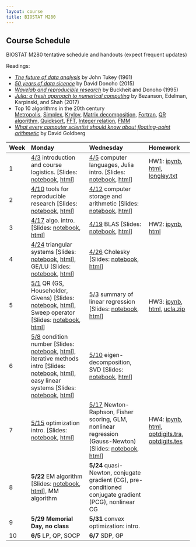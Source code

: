 ```yaml
---
layout: course
title: BIOSTAT M280
---
```


## Course Schedule

BIOSTAT M280 tentative schedule and handouts (expect frequent updates)

Readings:  

* [_The future of data analysis_](./readings/Tukey61FutureDataAnalysis.pdf) by John Tukey (1961) 
* [_50 years of data sicence_](./readings/Donoho15FiftyYearsDataScience.pdf) by David Donoho (2015)  
* [_Wavelab and reproducible research_](http://statweb.stanford.edu/~donoho/Reports/1995/wavelab.pdf) by Buckheit and Donoho (1995)  
* [_Julia: a fresh approach to numerical computing_](./readings/BezansonEdelmanKarpinskiShah17Julia.pdf) by Bezanson, Edelman, Karpinski, and Shah (2017)  
* Top 10 algorithms in the 20th century  
[Metropolis](readings/metropolis.pdf), [Simplex](readings/simplex.pdf), [Krylov](readings/krylov.pdf), [Matrix decomposition](readings/decomp.pdf), [Fortran](readings/fortran.pdf), [QR algorithm](readings/qr.pdf), [Quicksort](readings/qsort.pdf), [FFT](readings/fft.pdf), [Integer relation](readings/integer.pdf), [FMM](readings/fmm.pdf)  
* [_What every computer scientist should know about floating-point arithmetic_](readings/Goldberg91FloatingPoint.pdf) by David Goldberg  


| Week | Monday | Wednesday | Homework |
|:-----------|:-----------|:------------|:------------|
| 1 | [4/3](http://hua-zhou.github.io/teaching/biostatm280-2017spring/biostatm280spring2017/2017/04/03/first-day.html) introduction and course logistics. \[Slides: [notebook](https://github.com/Hua-Zhou/Hua-Zhou.github.io/blob/master/teaching/biostatm280-2017spring/slides/01-intro/intro.ipynb), [html](./slides/01-intro/intro.html)\] | [4/5](http://hua-zhou.github.io/teaching/biostatm280-2017spring/biostatm280spring2017/2017/04/05/week1-day2.html) computer languages, Julia intro. \[Slides: [notebook](https://github.com/Hua-Zhou/Hua-Zhou.github.io/blob/master/teaching/biostatm280-2017spring/slides/02-juliaintro/juliaintro.ipynb), [html](./slides/02-juliaintro/juliaintro.html)\] | HW1: [ipynb](https://github.com/Hua-Zhou/Hua-Zhou.github.io/blob/master/teaching/biostatm280-2017spring/hw/hw01.ipynb), [html](./hw/hw01.html), [longley.txt](./hw/longley.txt) |
| 2 | [4/10](http://hua-zhou.github.io/teaching/biostatm280-2017spring/biostatm280spring2017/2017/04/10/week2-day1.html) tools for reproducible research \[Slides: [notebook](https://github.com/Hua-Zhou/Hua-Zhou.github.io/blob/master/teaching/biostatm280-2017spring/slides/03-repres/repres.ipynb), [html](./slides/03-repres/repres.html)\] | [4/12](http://hua-zhou.github.io/teaching/biostatm280-2017spring/biostatm280spring2017/2017/04/12/week2-day2.html) computer storage and arithmetic \[Slides: [notebook](https://github.com/Hua-Zhou/Hua-Zhou.github.io/blob/master/teaching/biostatm280-2017spring/slides/04-arith/arith.ipynb), [html](./slides/04-arith/arith.html)\] |
| 3 | [4/17](http://hua-zhou.github.io/teaching/biostatm280-2017spring/biostatm280spring2017/2017/04/17/week3-day1.html) algo. intro. \[Slides: [notebook](https://github.com/Hua-Zhou/Hua-Zhou.github.io/blob/master/teaching/biostatm280-2017spring/slides/05-algo/algo.ipynb), [html](./slides/05-algo/algo.html)\] | [4/19](http://hua-zhou.github.io/teaching/biostatm280-2017spring/biostatm280spring2017/2017/04/19/week3-day2.html) BLAS \[Slides: [notebook](https://github.com/Hua-Zhou/Hua-Zhou.github.io/blob/master/teaching/biostatm280-2017spring/slides/06-numalgintro/numalgintro.ipynb), [html](./slides/06-numalgintro/numalgintro.html)\] | HW2: [ipynb](https://github.com/Hua-Zhou/Hua-Zhou.github.io/blob/master/teaching/biostatm280-2017spring/hw/hw02.ipynb), [html](./hw/hw02.html) |
| 4 | [4/24](http://hua-zhou.github.io/teaching/biostatm280-2017spring/biostatm280spring2017/2017/04/24/week4-day1.html) triangular systems \[Slides: [notebook](https://github.com/Hua-Zhou/Hua-Zhou.github.io/blob/master/teaching/biostatm280-2017spring/slides/07-trisys/trisys.ipynb), [html](./slides/07-trisys/trisys.html)\], GE/LU \[Slides: [notebook](https://github.com/Hua-Zhou/Hua-Zhou.github.io/blob/master/teaching/biostatm280-2017spring/slides/08-gelu/gelu.ipynb), [html](./slides/08-gelu/gelu.html)\] | [4/26](http://hua-zhou.github.io/teaching/biostatm280-2017spring/biostatm280spring2017/2017/04/26/week4-day2.html) Cholesky \[Slides: [notebook](https://github.com/Hua-Zhou/Hua-Zhou.github.io/blob/master/teaching/biostatm280-2017spring/slides/09-chol/chol.ipynb), [html](./slides/09-chol/chol.html)\] |
| 5 | [5/1](http://hua-zhou.github.io/teaching/biostatm280-2017spring/biostatm280spring2017/2017/05/01/week5-day1.html) QR (GS, Householder, Givens) \[Slides: [notebook](https://github.com/Hua-Zhou/Hua-Zhou.github.io/blob/master/teaching/biostatm280-2017spring/slides/10-qr/qr.ipynb), [html](./slides/10-qr/qr.html)\], Sweep operator \[Slides: [notebook](https://github.com/Hua-Zhou/Hua-Zhou.github.io/blob/master/teaching/biostatm280-2017spring/slides/11-sweep/sweep.ipynb), [html](./slides/11-sweep/sweep.html)\] | [5/3](http://hua-zhou.github.io/teaching/biostatm280-2017spring/biostatm280spring2017/2017/05/03/week5-day2.html) summary of linear regression \[Slides: [notebook](https://github.com/Hua-Zhou/Hua-Zhou.github.io/blob/master/teaching/biostatm280-2017spring/slides/12-linreg/linreg.ipynb), [html](./slides/12-linreg/linreg.html)\] | HW3: [ipynb](https://github.com/Hua-Zhou/Hua-Zhou.github.io/blob/master/teaching/biostatm280-2017spring/hw/hw03.ipynb), [html](./hw/hw03.html), [ucla.zip](./hw/ucla.zip) |
| 6 | [5/8](http://hua-zhou.github.io/teaching/biostatm280-2017spring/biostatm280spring2017/2017/05/08/week6-day1.html) condition number \[Slides: [notebook](https://github.com/Hua-Zhou/Hua-Zhou.github.io/blob/master/teaching/biostatm280-2017spring/slides/13-cond/cond.ipynb), [html](./slides/13-cond/cond.html)\], iterative methods intro \[Slides: [notebook](https://github.com/Hua-Zhou/Hua-Zhou.github.io/blob/master/teaching/biostatm280-2017spring/slides/14-iterative/iterative.ipynb), [html](./slides/14-iterative/iterative.html)\], easy linear systems \[Slides: [notebook](https://github.com/Hua-Zhou/Hua-Zhou.github.io/blob/master/teaching/biostatm280-2017spring/slides/15-easylineq/easylineq.ipynb), [html](./slides/15-easylineq/easylineq.html)\] | [5/10](http://hua-zhou.github.io/teaching/biostatm280-2017spring/biostatm280spring2017/2017/05/10/week6-day2.html) eigen-decomposition, SVD [Slides: [notebook](https://github.com/Hua-Zhou/Hua-Zhou.github.io/blob/master/teaching/biostatm280-2017spring/slides/16-eigsvd/eigsvd.ipynb), [html](./slides/16-eigsvd/eigsvd.html)\] |
| 7 | [5/15](http://hua-zhou.github.io/teaching/biostatm280-2017spring/biostatm280spring2017/2017/05/15/week7-day1.html) optimization intro. [Slides: [notebook](https://github.com/Hua-Zhou/Hua-Zhou.github.io/blob/master/teaching/biostatm280-2017spring/slides/17-optmintro/optmintro.ipynb), [html](./slides/17-optmintro/optmintro.html)\] | [5/17](http://hua-zhou.github.io/teaching/biostatm280-2017spring/biostatm280spring2017/2017/05/17/week7-day2.html) Newton-Raphson, Fisher scoring, GLM, nonlinear regression (Gauss-Newton) [Slides: [notebook](https://github.com/Hua-Zhou/Hua-Zhou.github.io/blob/master/teaching/biostatm280-2017spring/slides/18-newton/newton.ipynb), [html](./slides/18-newton/newton.html)\] | HW4: [ipynb](https://github.com/Hua-Zhou/Hua-Zhou.github.io/blob/master/teaching/biostatm280-2017spring/hw/hw04.ipynb), [html](./hw/hw04.html), [optdigits.tra](./hw/optdigits.tra), [optdigits.tes](./hw/optdigits.tes) |
| 8 | **5/22** EM algorithm [Slides: [notebook](https://github.com/Hua-Zhou/Hua-Zhou.github.io/blob/master/teaching/biostatm280-2017spring/slides/19-em/em.ipynb), [html](./slides/19-em/em.html)\], MM algorithm | **5/24** quasi-Newton, conjugate gradient (CG), pre-conditioned conjugate gradient (PCG), nonlinear CG |
| 9 | **5/29** **Memorial Day, no class** | **5/31** convex optimization: intro. |  
| 10 | **6/5** LP, QP, SOCP | **6/7** SDP, GP |  
